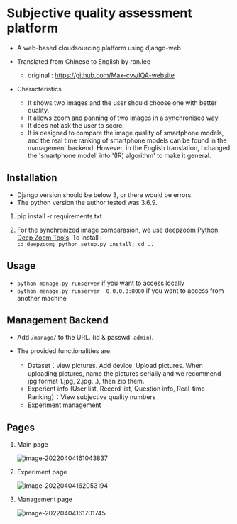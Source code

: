 # Subjective quality assessment platform 
- A web-based cloudsourcing platform using django-web
- Translated from Chinese to English by ron.lee
  - original :  https://github.com/Max-cvv/IQA-website 

- Characteristics
  - It shows two images and the user should choose one with better quality.
  - It allows zoom and panning of two images in a synchronised way.
  - It does not ask the user to score.
  - It is designed to compare the image quality of smartphone models, and the real time ranking of smartphone models can be found in the management backend.
  However, in the English translation, I changed the 'smartphone model' into '(IR) algorithm' to make it general.

## Installation
- Django version should be below 3, or there would be errors.
- The python version the author tested was 3.6.9.
1. pip install -r requirements.txt
   
2. For the synchronized image comparasion, we use deepzoom [Python Deep Zoom Tools](https://github.com/openzoom/deepzoom.py). To install :  
    `cd deepzoom; python setup.py install; cd ..`
## Usage
- `python manage.py runserver` if you want to access locally
- `python manage.py runserver  0.0.0.0:8000` if you want to access from another machine

## Management Backend
- Add `/manage/` to the URL. (id & passwd: `admin`).

- The provided functionalities are:
  + Dataset：view pictures. Add device. Upload pictures. When uploading pictures, name the pictures serially and we recommend jpg format 1.jpg, 2.jpg...), then zip them.
  + Experient info (User list, Record list, Question info, Real-time Ranking）：View subjective quality numbers
  + Experiment management

## Pages

1. Main page

   ![image-20220404161043837](https://cdn.jsdelivr.net/gh/Max-cvv/imagehosting/img/image-20220404161043837.png)

2. Experiment page

   ![image-20220404162053194](https://cdn.jsdelivr.net/gh/Max-cvv/imagehosting/img/image-20220404162053194.png)

3. Management page

   ![image-20220404161701745](https://cdn.jsdelivr.net/gh/Max-cvv/imagehosting/img/image-20220404161701745.png)

